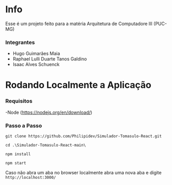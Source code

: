 # Info
Esse é um projeto feito para a matéria Arquitetura de Computadore III (PUC-MG)

### Integrantes
<ul>
  <li>Hugo Guimarães Maia</li>
  <li>Raphael Lulli Duarte Tanos Galdino</li>
  <li>Isaac Alves Schuenck</li>
</ul>

# Rodando Localmente a Aplicação

### Requisitos
-Node (https://nodejs.org/en/download/)

### Passo a Passo
```
git clone https://github.com/Philipidev/Simulador-Tomasulo-React.git
```
```
cd .\Simulador-Tomasulo-React-main\
```
```
npm install
```
```
npm start
```

Caso não abra um aba no browser localmente abra uma nova aba e digite `http://localhost:3000/`
